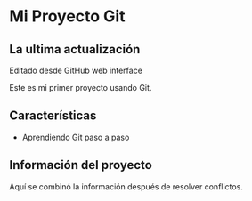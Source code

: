 # Mi Proyecto Git

## La ultima actualización
Editado desde GitHub web interface

Este es mi primer proyecto usando Git.
## Características
- Aprendiendo Git paso a paso

## Información del proyecto
Aquí se combinó la información después de resolver conflictos.
